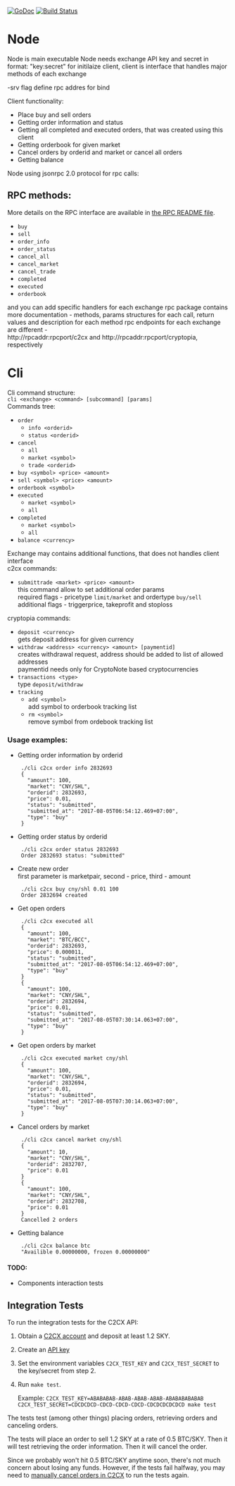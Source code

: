 [![GoDoc](https://godoc.org/github.com/skycoin/exchange-api?status.svg)](https://godoc.org/github.com/skycoin/exchange-api)
[![Build Status](https://travis-ci.org/skycoin/exchange-api.svg?branch=master)](https://travis-ci.org/skycoin/exchange-api)

# Node
 Node is main executable
 Node needs exchange API key and secret in format: "key:secret" for initilaize client,
 client is interface that handles major methods of each exchange  

 -srv flag define rpc addres for bind

 Client functionality: 
  - Place buy and sell orders
  - Getting order information and status
  - Getting all completed and executed orders, that was created using this client 
  - Getting orderbook for given market
  - Cancel orders by orderid and market or cancel all orders
  - Getting balance

 Node using jsonrpc 2.0 protocol for rpc calls:

## RPC methods:

More details on the RPC interface are available in [the RPC README file](rpc/readme.md).

  - `buy`
  - `sell`
  - `order_info`
  - `order_status`
  - `cancel_all`
  - `cancel_market`
  - `cancel_trade`
  - `completed`
  - `executed`
  - `orderbook`

  and you can add specific handlers for each exchange
  rpc package contains more documentation - methods, params structures for each call, return values and description for each method
  rpc endpoints for each exchange are different -  
  http://rpcaddr:rpcport/c2cx and http://rpcaddr:rpcport/cryptopia, respectively 
# Cli

 Cli command structure:  
 `cli <exchange> <command> [subcommand] [params]`  
 Commands tree: 
 - `order`  
   - `info <orderid>`
   - `status <orderid>`
 - `cancel`  
   - `all`
   - `market <symbol>`
   - `trade <orderid>`
 - `buy <symbol> <price> <amount>`
 - `sell <symbol> <price> <amount>`
 - `orderbook <symbol>`
 - `executed`  
   - `market <symbol>`
   - `all`
 - `completed`  
   - `market <symbol>`
   - `all`
 - `balance <currency>`

 Exchange may contains additional functions, that does not handles client interface  
  c2cx commands:  
   - `submittrade <market> <price> <amount>`  
     this command allow to set additional order params  
     required flags - pricetype `limit/market` and ordertype `buy/sell`  
     additional flags - triggerprice, takeprofit and stoploss

  cryptopia commands:
   - `deposit <currency>`  
   gets deposit address for given currency
   - `withdraw <address> <currency> <amount> [paymentid]`  
   creates withdrawal request, address should be added to list of allowed addresses   
   paymentid needs only for CryptoNote based cryptocurrencies
   - `transactions <type>`  
   type `deposit/withdraw`
   - `tracking`
     - `add <symbol>`  
     add symbol to orderbook tracking list
     - `rm <symbol>`  
     remove symbol from ordebook tracking list

 ### Usage examples: 
  - Getting order information by orderid  
    ```
     ./cli c2cx order info 2832693
     {
       "amount": 100,
       "market": "CNY/SHL",
       "orderid": 2832693,
       "price": 0.01,
       "status": "submitted",
       "submitted_at": "2017-08-05T06:54:12.469+07:00",
       "type": "buy"
     }
    ```
  - Getting order status by orderid  
    ```
     ./cli c2cx order status 2832693
     Order 2832693 status: "submitted"
    ```
  - Create new order  
    first parameter is marketpair, second - price, third - amount  
    ```
     ./cli c2cx buy cny/shl 0.01 100
     Order 2832694 created
    ```
  - Get open orders  
    ```
     ./cli c2cx executed all
     {
       "amount": 100,
       "market": "BTC/BCC",
       "orderid": 2832693,
       "price": 0.000011,
       "status": "submitted",
       "submitted_at": "2017-08-05T06:54:12.469+07:00",
       "type": "buy"
     }
     {
       "amount": 100,
       "market": "CNY/SHL",
       "orderid": 2832694,
       "price": 0.01,
       "status": "submitted",
       "submitted_at": "2017-08-05T07:30:14.063+07:00",
       "type": "buy"
     }
    ```
  - Get open orders by market 
    ```
     ./cli c2cx executed market cny/shl
     {
       "amount": 100,
       "market": "CNY/SHL",
       "orderid": 2832694,
       "price": 0.01,
       "status": "submitted",
       "submitted_at": "2017-08-05T07:30:14.063+07:00",
       "type": "buy"
     }
    ```
  - Cancel orders by market  
    ```
     ./cli c2cx cancel market cny/shl
     {
       "amount": 10,
       "market": "CNY/SHL",
       "orderid": 2832707,
       "price": 0.01
     }
     {
       "amount": 100,
       "market": "CNY/SHL",
       "orderid": 2832708,
       "price": 0.01
     }
     Cancelled 2 orders     
    ```
  - Getting balance  
    ```
     ./cli c2cx balance btc
     "Availible 0.00000000, frozen 0.00000000"
    ```
  #### TODO:
   * Components interaction tests

## Integration Tests

To run the integration tests for the C2CX API:
1. Obtain a [C2CX account](https://www.c2cx.com) and deposit at least 1.2 SKY.
2. Create an [API key](https://www.c2cx.com/in/myaccount/api)
3. Set the environment variables `C2CX_TEST_KEY` and `C2CX_TEST_SECRET` to the key/secret from step 2.
4. Run `make test`.

    Example: `C2CX_TEST_KEY=ABABABAB-ABAB-ABAB-ABAB-ABABABABABAB C2CX_TEST_SECRET=CDCDCDCD-CDCD-CDCD-CDCD-CDCDCDCDCDCD make test`

The tests test (among other things) placing orders, retrieving orders and canceling orders.

The tests will place an order to sell 1.2 SKY at a rate of 0.5 BTC/SKY. Then it will test retrieving the order information. Then it will cancel the order.

Since we probably won't hit 0.5 BTC/SKY anytime soon, there's not much concern about losing any funds. However, if the tests fail halfway, you may need to [manually cancel orders in C2CX](https://www.c2cx.com/in/orders) to run the tests again.



